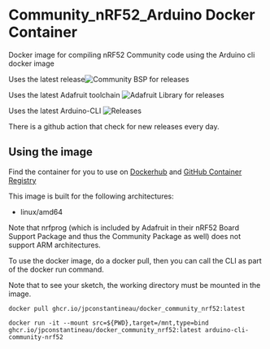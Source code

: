 # Community_nRF52_Arduino Docker Container
Docker image for compiling nRF52 Community code using the Arduino cli docker image 


Uses the latest release![Community BSP for releases](https://img.shields.io/github/release/jpconstantineau/Community_nRF52_Arduino.svg) 

Uses the latest Adafruit toolchain ![Adafruit Library for releases](https://img.shields.io/github/release/adafruit/Adafruit_nRF52_Arduino.svg) 

Uses the latest Arduino-CLI ![Releases](https://img.shields.io/github/v/release/arduino/arduino-cli.svg)

There is a github action that check for new releases every day.

## Using the image

Find the container for you to use on [Dockerhub](https://hub.docker.com/r/jpconstantineau/arduino-cli-community-nrf52) and [GitHub Container Registry](https://github.com/jpconstantineau/Docker_Community_nRF52/pkgs/container/docker_community_nrf52)

This image is built for the following architectures:

* linux/amd64

Note that nrfprog (which is included by Adafruit in their nRF52 Board Support Package and thus the Community Package as well) does not support ARM architectures.

To use the docker image, do a docker pull, then you can call the CLI as part of the docker run command.

Note that to see your sketch, the working directory must be mounted in the image.

```
docker pull ghcr.io/jpconstantineau/docker_community_nrf52:latest

docker run -it --mount src=${PWD},target=/mnt,type=bind  ghcr.io/jpconstantineau/docker_community_nrf52:latest arduino-cli-community-nrf52

```